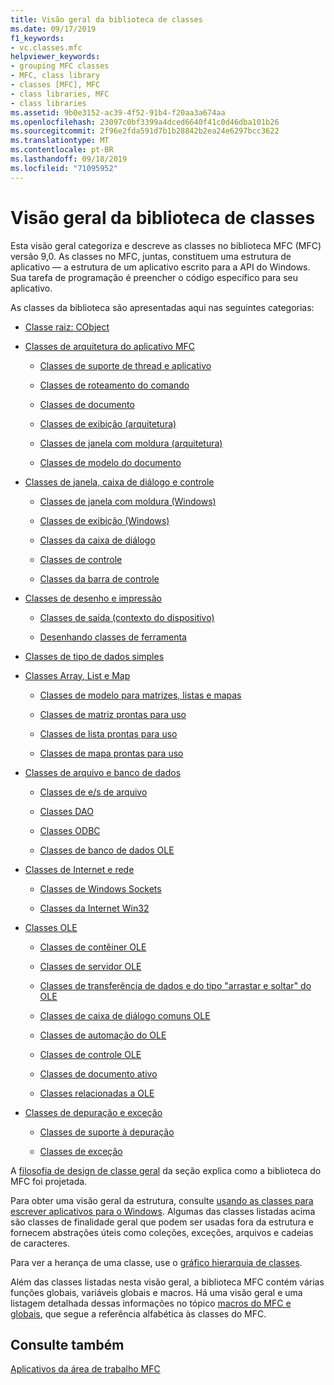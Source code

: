 ```yaml
---
title: Visão geral da biblioteca de classes
ms.date: 09/17/2019
f1_keywords:
- vc.classes.mfc
helpviewer_keywords:
- grouping MFC classes
- MFC, class library
- classes [MFC], MFC
- class libraries, MFC
- class libraries
ms.assetid: 9b0e3152-ac39-4f52-91b4-f20aa3a674aa
ms.openlocfilehash: 23097c0bf3399a4dced6640f41c0d46dba101b26
ms.sourcegitcommit: 2f96e2fda591d7b1b28842b2ea24e6297bcc3622
ms.translationtype: MT
ms.contentlocale: pt-BR
ms.lasthandoff: 09/18/2019
ms.locfileid: "71095952"
---
```

# <a name="class-library-overview"></a>Visão geral da biblioteca de classes

Esta visão geral categoriza e descreve as classes no biblioteca MFC (MFC) versão 9,0. As classes no MFC, juntas, constituem uma estrutura de aplicativo — a estrutura de um aplicativo escrito para a API do Windows. Sua tarefa de programação é preencher o código específico para seu aplicativo.

As classes da biblioteca são apresentadas aqui nas seguintes categorias:

- [Classe raiz: CObject](../mfc/root-class-cobject.md)

- [Classes de arquitetura do aplicativo MFC](../mfc/mfc-application-architecture-classes.md)

   - [Classes de suporte de thread e aplicativo](../mfc/application-and-thread-support-classes.md)

   - [Classes de roteamento do comando](../mfc/command-routing-classes.md)

   - [Classes de documento](../mfc/document-classes.md)

   - [Classes de exibição (arquitetura)](../mfc/view-classes-architecture.md)

   - [Classes de janela com moldura (arquitetura)](../mfc/frame-window-classes-architecture.md)

   - [Classes de modelo do documento](../mfc/document-template-classes.md)

- [Classes de janela, caixa de diálogo e controle](../mfc/window-dialog-and-control-classes.md)

   - [Classes de janela com moldura (Windows)](../mfc/frame-window-classes-windows.md)

   - [Classes de exibição (Windows)](../mfc/view-classes-windows.md)

   - [Classes da caixa de diálogo](../mfc/dialog-box-classes.md)

   - [Classes de controle](../mfc/control-classes.md)

   - [Classes da barra de controle](../mfc/control-bar-classes.md)

- [Classes de desenho e impressão](../mfc/drawing-and-printing-classes.md)

   - [Classes de saída (contexto do dispositivo)](../mfc/output-device-context-classes.md)

   - [Desenhando classes de ferramenta](../mfc/drawing-tool-classes.md)

- [Classes de tipo de dados simples](../mfc/simple-data-type-classes.md)

- [Classes Array, List e Map](../mfc/array-list-and-map-classes.md)

   - [Classes de modelo para matrizes, listas e mapas](../mfc/template-classes-for-arrays-lists-and-maps.md)

   - [Classes de matriz prontas para uso](../mfc/ready-to-use-array-classes.md)

   - [Classes de lista prontas para uso](../mfc/ready-to-use-list-classes.md)

   - [Classes de mapa prontas para uso](../mfc/ready-to-use-map-classes.md)

- [Classes de arquivo e banco de dados](../mfc/file-and-database-classes.md)

   - [Classes de e/s de arquivo](../mfc/file-i-o-classes.md)

   - [Classes DAO](../mfc/dao-classes.md)

   - [Classes ODBC](../mfc/odbc-classes.md)

   - [Classes de banco de dados OLE](../mfc/ole-db-classes.md)

- [Classes de Internet e rede](../mfc/internet-and-networking-classes.md)

   - [Classes de Windows Sockets](../mfc/windows-sockets-classes.md)

   - [Classes da Internet Win32](../mfc/win32-internet-classes.md)

- [Classes OLE](../mfc/ole-classes.md)

   - [Classes de contêiner OLE](../mfc/ole-container-classes.md)

   - [Classes de servidor OLE](../mfc/ole-server-classes.md)

   - [Classes de transferência de dados e do tipo "arrastar e soltar" do OLE](../mfc/ole-drag-and-drop-and-data-transfer-classes.md)

   - [Classes de caixa de diálogo comuns OLE](../mfc/ole-common-dialog-classes.md)

   - [Classes de automação do OLE](../mfc/ole-automation-classes.md)

   - [Classes de controle OLE](../mfc/ole-control-classes.md)

   - [Classes de documento ativo](../mfc/active-document-classes.md)

   - [Classes relacionadas a OLE](../mfc/ole-related-classes.md)

- [Classes de depuração e exceção](../mfc/debugging-and-exception-classes.md)

   - [Classes de suporte à depuração](../mfc/debugging-support-classes.md)

   - [Classes de exceção](../mfc/exception-classes.md)

A [filosofia de design de classe geral](../mfc/general-class-design-philosophy.md) da seção explica como a biblioteca do MFC foi projetada.

Para obter uma visão geral da estrutura, consulte [usando as classes para escrever aplicativos para o Windows](../mfc/using-the-classes-to-write-applications-for-windows.md). Algumas das classes listadas acima são classes de finalidade geral que podem ser usadas fora da estrutura e fornecem abstrações úteis como coleções, exceções, arquivos e cadeias de caracteres.

Para ver a herança de uma classe, use o [gráfico hierarquia de classes](../mfc/hierarchy-chart.md).

Além das classes listadas nesta visão geral, a biblioteca MFC contém várias funções globais, variáveis globais e macros. Há uma visão geral e uma listagem detalhada dessas informações no tópico [macros do MFC e globais](../mfc/reference/mfc-macros-and-globals.md), que segue a referência alfabética às classes do MFC.

## <a name="see-also"></a>Consulte também

[Aplicativos da área de trabalho MFC](../mfc/mfc-desktop-applications.md)
